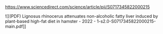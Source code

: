
https://www.sciencedirect.com/science/article/pii/S0717345822000215

![[(PDF) Lignosus rhinocerus attenuates non-alcoholic fatty liver induced by plant-based high-fat diet in hamster - 2022 - 1-s2.0-S0717345822000215-main.pdf]]
